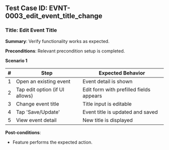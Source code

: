 ## Test Case ID: EVNT-0003_edit_event_title_change
### Title: Edit Event Title
**Summary**: Verify functionality works as expected.

**Preconditions**: Relevant precondition setup is completed.

**Scenario 1**

| # | Step                     | Expected Behavior                          |
|---|--------------------------|--------------------------------------------|
| 1 | Open an existing event   | Event detail is shown                      |
| 2 | Tap edit option (if UI allows) | Edit form with prefilled fields appears |
| 3 | Change event title       | Title input is editable                    |
| 4 | Tap 'Save/Update'        | Event title is updated and saved           |
| 5 | View event detail        | New title is displayed                     |


**Post-conditions**:
- Feature performs the expected action.
